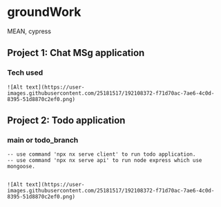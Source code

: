 # groundWork

MEAN, cypress

## Project 1: Chat MSg application

### Tech used

    ![Alt text](https://user-images.githubusercontent.com/25181517/192108372-f71d70ac-7ae6-4c0d-8395-51d8870c2ef0.png)

## Project 2: Todo application

### main or todo_branch

    -- use command 'npx nx serve client' to run todo application.
    -- use command 'npx nx serve api' to run node express which use mongoose.


    ![Alt text](https://user-images.githubusercontent.com/25181517/192108372-f71d70ac-7ae6-4c0d-8395-51d8870c2ef0.png)
